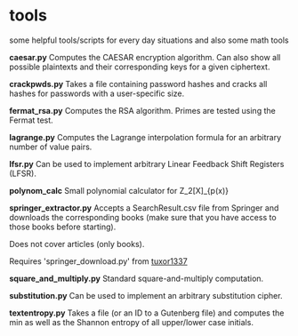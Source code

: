 # tools

some helpful tools/scripts for every day situations and also some math tools

**caesar.py**
  Computes the CAESAR encryption algorithm. Can also show all possible
  plaintexts and their corresponding keys for a given ciphertext.

**crackpwds.py**
  Takes a file containing password hashes and cracks all hashes for passwords
  with a user-specific size.

**fermat_rsa.py**
  Computes the RSA algorithm. Primes are tested using the Fermat test.

**lagrange.py**
  Computes the Lagrange interpolation formula for an arbitrary number of value
  pairs.

**lfsr.py**
  Can be used to implement arbitrary Linear Feedback Shift Registers (LFSR).

**polynom_calc**
  Small polynomial calculator for Z_2[X]_{p(x)}

**springer_extractor.py**
  Accepts a SearchResult.csv file from Springer and downloads the corresponding
  books (make sure that you have access to those books before starting).

  Does not cover articles (only books).

  Requires 'springer_download.py' from [tuxor1337](https://github.com/tuxor1337/springerdownload)

**square_and_multiply.py**
  Standard square-and-multiply computation.

**substitution.py**
  Can be used to implement an arbitrary substitution cipher.

**textentropy.py**
  Takes a file (or an ID to a Gutenberg file) and computes the min as well as
  the Shannon entropy of all upper/lower case initials.

